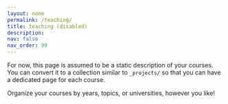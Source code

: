 ```yaml
---
layout: none
permalink: /teaching/
title: teaching (disabled)
description: 
nav: false
nav_order: 99
---
```


For now, this page is assumed to be a static description of your courses. You can convert it to a collection similar to `_projects/` so that you can have a dedicated page for each course.

Organize your courses by years, topics, or universities, however you like!
